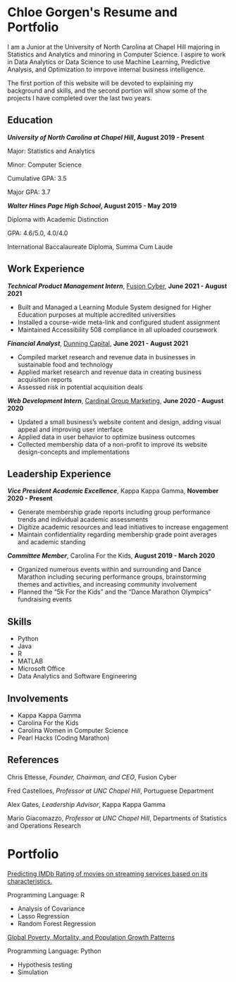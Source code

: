 # Chloe Gorgen's Resume and Portfolio

I am a Junior at the University of North Carolina at Chapel Hill majoring in Statistics and Analytics and minoring in Computer Science. I aspire to work in Data Analytics or Data Science to use Machine Learning, Predictive Analysis, and Optimization to imrpove internal business intelligence. 

The first portion of this website will be devoted to explaining my background and skills, and the second portion will show some of the projects I have completed over the last two years. 

## Education
**_University of North Carolina at Chapel Hill_, August 2019 - Present**

Major: Statistics and Analytics

Minor: Computer Science

Cumulative GPA: 3.5

Major GPA: 3.7



**_Walter Hines Page High School_, August 2015 - May 2019**

Diploma with Academic Distinction

GPA: 4.6/5.0, 4.0/4.0

International Baccalaureate Diploma, Summa Cum Laude

## Work Experience

**_Technical Product Management Intern_**, [Fusion Cyber](https://fusioncyber.co/), **June 2021 - August 2021**

- Built and Managed a Learning Module System designed for Higher Education purposes at multiple accredited universities
- Installed a course-wide meta-link and configured student assignment
- Maintained Accessibility 508 compliance in all uploaded coursework

**_Financial Analyst_**, [Dunning Capital](http://dunningcapital.com/), **June 2021 - August 2021**

- Compiled market research and revenue data in businesses in sustainable food and technology
- Applied market research and revenue data in creating business acquisition reports
- Assessed risk in potential acquisition deals

**_Web Development Intern_**, [Cardinal Group Marketing](https://www.cardinalgroupmarketing.com/), **June 2020 - August 2020**

-	Updated a small business’s website content and design, adding visual appeal and improving user interface
-	Applied data in user behavior to optimize business outcomes
-	Collected membership data of a non-profit to improve its website design-concepts and implementations


## Leadership Experience

**_Vice President Academic Excellence_**, Kappa Kappa Gamma, **November 2020 - Present**

-	Generate membership grade reports including group performance trends and individual academic assessments
-	Digitize academic resources and lead initiatives to increase engagement
-	Maintain confidentiality regarding membership grade point averages and academic standing

**_Committee Member_**, Carolina For the Kids, **August 2019 - March 2020**

-	Organized numerous events within and surrounding and Dance Marathon including securing performance groups, brainstorming themes and activities, and increasing
 community involvement
-	Planned the “5k For the Kids” and the “Dance Marathon Olympics” fundraising events

## Skills

- Python
- Java
- R
- MATLAB
- Microsoft Office 
- Data Analytics and Software Engineering

## Involvements

- Kappa Kappa Gamma
- Carolina For the Kids
- Carolina Women in Computer Science
- Pearl Hacks (Coding Marathon)

## References
Chris Ettesse, _Founder, Chairman, and CEO_, Fusion Cyber

Fred Castelloes, _Professor at UNC Chapel Hill_, Portuguese Department

Alex Gates, _Leadership Advisor_, Kappa Kappa Gamma

Mario Giacomazzo, _Professor at UNC Chapel Hill_, Departments of Statistics and Operations Research


# Portfolio

[Predicting IMDb Rating of movies on streaming services based on its characteristics.](Final_Paper_Group_5.html) 

Programming Language: R
- Analysis of Covariance
- Lasso Regression
- Random Forest Regression

[Global Poverty, Mortality, and Population Growth Patterns]()

Programming Language: Python
- Hypothesis testing
- Simulation



